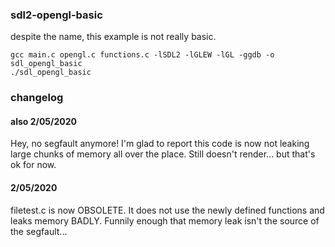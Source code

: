 ### sdl2-opengl-basic

despite the name, this example is not really basic.

`gcc main.c opengl.c functions.c -lSDL2 -lGLEW -lGL -ggdb -o sdl_opengl_basic`   
`./sdl_opengl_basic`  

### changelog

#### also 2/05/2020
Hey, no segfault anymore! I'm glad to report this code is now not leaking large chunks of memory all over the place. Still doesn't render... but that's ok for now.

#### 2/05/2020   
filetest.c is now OBSOLETE. It does not use the newly defined functions and leaks memory BADLY. Funnily enough that memory leak isn't the source of the segfault...
